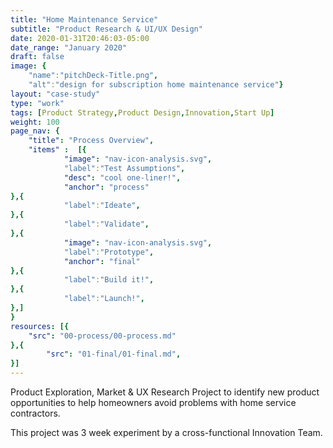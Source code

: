 ```yaml
---
title: "Home Maintenance Service"
subtitle: "Product Research & UI/UX Design"
date: 2020-01-31T20:46:03-05:00
date_range: "January 2020"
draft: false
image: {
    "name":"pitchDeck-Title.png", 
    "alt":"design for subscription home maintenance service"}
layout: "case-study"
type: "work"
tags: [Product Strategy,Product Design,Innovation,Start Up]
weight: 100
page_nav: {
    "title": "Process Overview",
    "items" :  [{
            "image": "nav-icon-analysis.svg",
            "label":"Test Assumptions",
            "desc": "cool one-liner!",
            "anchor": "process"
},{
            "label":"Ideate",
},{
            "label":"Validate",
},{
            "image": "nav-icon-analysis.svg",
            "label":"Prototype",
            "anchor": "final"
},{
            "label":"Build it!",
},{
            "label":"Launch!",
},]
}
resources: [{
    "src": "00-process/00-process.md"
},{
        "src": "01-final/01-final.md",
}]
---
```

Product Exploration, Market & UX Research Project to identify new product opportunities to help homeowners avoid problems with home service contractors. 

This project was 3 week experiment by a cross-functional Innovation Team.
